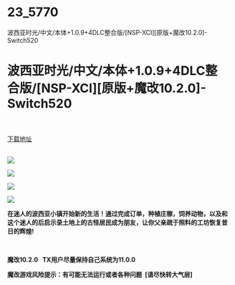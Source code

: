 # 23_5770
波西亚时光/中文/本体+1.0.9+4DLC整合版/[NSP-XCI][原版+魔改10.2.0]-Switch520
# 波西亚时光/中文/本体+1.0.9+4DLC整合版/[NSP-XCI][原版+魔改10.2.0]-Switch520
 <br/></br>
[下载地址](https://www.switch520.cc/article/5770 "下载地址")
<br/></br>

<p><strong><img src="https://www.switch520.cc/muke_img/upload_art_editor_20210102-1_0272809939efafd38a43f535671d1a15.jpg"></strong></p>
<p><strong><img src="https://www.switch520.cc/muke_img/upload_art_editor_20210102-1_d16ab6f023e9fa7191a77a297932e989.jpg"></strong></p>
<p><strong><img src="https://www.switch520.cc/muke_img/upload_art_editor_20210102-1_e495940cda046180a5c1e0f8f7924017.jpg"></strong></p>
<p><strong><img src="https://www.switch520.cc/muke_img/upload_art_editor_20210102-1_2c98a2fe72f1619cf59d7e542708b8e0.jpg"></strong></p>
<p><strong>在迷人的波西亚小镇开始新的生活！通过完成订单，种植庄稼，饲养动物，以及和这个迷人的后启示录土地上的古怪居民成为朋友，让你父亲疏于照料的工坊恢复昔日的辉煌!</strong></p>
<p>&nbsp;</p>
<p><strong>魔改10.2.0 &nbsp;&nbsp;TX用户尽量保持自己系统为11.0.0</strong></p>
<p><strong>魔改游戏风险提示：有可能无法运行或者各种问题 &nbsp;[请尽快转大气层]</strong></p>
